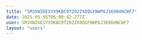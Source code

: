 ```yaml
---
title: "SM3XWZ6ESYX9KBC9T202ZX8QGFNWP6J3696HNCWF7"
date: 2025-05-05T06:00:42.277Z
user: SM3XWZ6ESYX9KBC9T202ZX8QGFNWP6J3696HNCWF7
layout: "users"
---
```

    